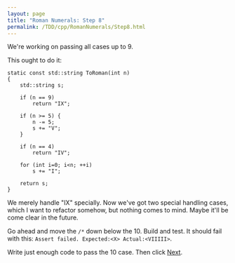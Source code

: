 ```yaml
---
layout: page
title: "Roman Numerals: Step 8"
permalink: /TDD/cpp/RomanNumerals/Step8.html
---
```


We're working on passing all cases up to 9. 

This ought to do it:
```
static const std::string ToRoman(int n)
{
    std::string s;

    if (n == 9)
        return "IX";

    if (n >= 5) {
        n -= 5;
        s += "V";
    }

    if (n == 4)
        return "IV";

    for (int i=0; i<n; ++i)
        s += "I";

    return s;
}
```

We merely handle "IX" specially. Now we've got two special handling cases, which I want to refactor somehow, but nothing comes to mind. Maybe it'll be come clear in the future.

Go ahead and move the ```/*``` down below the 10. Build and test.  It should fail with this: ```Assert failed. Expected:<X> Actual:<VIIIII>```. 

Write just enough code to pass the 10 case. Then click [Next](Step9.html).
